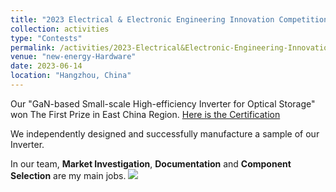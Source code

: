 ```yaml
---
title: "2023 Electrical & Electronic Engineering Innovation Competition"
collection: activities
type: "Contests"
permalink: /activities/2023-Electrical&Electronic-Engineering-Innovation-Competition
venue: "new-energy-Hardware"
date: 2023-06-14
location: "Hangzhou, China"
---
```


Our "GaN-based Small-scale High-efficiency Inverter for Optical Storage" won The First Prize in East China Region. [Here is the Certification](https://zhuzixuan0809.github.io/files/Activities/浙江大学-2023电气电子工程创新大赛华东一等奖.pdf)

We independently designed and successfully manufacture a sample of our Inverter.

In our team, **Market Investigation**, **Documentation** and **Component Selection** are my main jobs.
<img src='/images/'>
